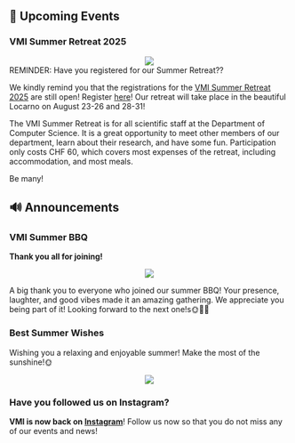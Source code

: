 

## 📅 Upcoming Events

### VMI Summer Retreat 2025

<center>
  <img src="https://vmi.ethz.ch/images/2025-summer-retreat-poster.png"/>
</center>
REMINDER: Have you registered for our Summer Retreat??

We kindly remind you that the registrations for the [VMI Summer Retreat 2025](http://vmi.ethz.ch/news/event/2025/04/03/summer-retreat/) are still open! Register [here](https://docs.google.com/forms/d/e/1FAIpQLScrWNC8SlHfW0YXgO60thi0IhwyBhD5VgQA6uBIDA1dQkA6-A/viewform?usp=sharing)!
Our retreat will take place in the beautiful Locarno on August 23-26 and 28-31!

The VMI Summer Retreat is for all scientific staff at the Department of Computer Science. It is a great opportunity to meet other members of our department, learn about their research, and have some fun. Participation only costs CHF 60, which covers most expenses of the retreat, including accommodation, and most meals.

Be many!

 


## 🔊 Announcements


### VMI Summer BBQ

**Thank you all for joining!**

<center>
  <img src="https://vmi.ethz.ch/images/2025-06-28-newsletter-bbq.jpeg">
</center>

A big thank you to everyone who joined our summer BBQ! Your presence, laughter, and good vibes made it an amazing gathering. We appreciate you being part of it! Looking forward to the next one!s🌞🍔🌭

### Best Summer Wishes
Wishing you a relaxing and enjoyable summer! Make the most of the sunshine!🌞



<center>
  <img src="https://vmi.ethz.ch/images/2025-06-28-newsletter-summer-wishes.jpg">
</center>



### Have you followed us on Instagram?

 **VMI is now back on [Instagram](https://www.instagram.com/vmi.ethz?utm_source=ig_web_button_share_sheet&igsh=ZDNlZDc0MzIxNw==)**! Follow us now so that you do not miss any of our events and news!

